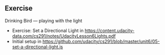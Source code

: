 ## Exercise
Drinking Bird — playing with the light

- Exercise: Set a Directional Light in https://content.udacity-data.com/cs291/notes/UdacityLesson6Lights.pdf
- Initial setup in https://github.com/udacity/cs291/blob/master/unit6/05-set-a-directional-light.js
